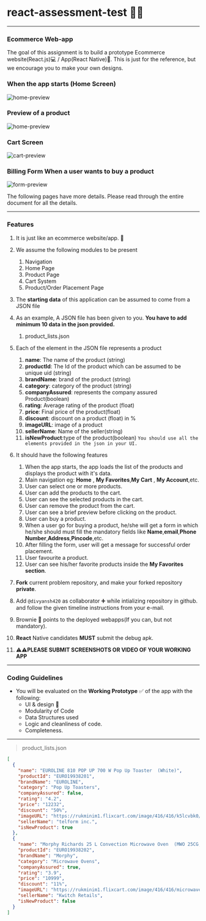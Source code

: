 # react-assessment-test 👩‍💻

<hr>

### Ecommerce Web-app 

The goal of this assignment is to build a prototype Ecommerce website(React.js)💻 / App(React Native)📱.
This is just for the reference, but we encourage you to make your own designs. 

### When the app starts (Home Screen)

<img src="HomePage.png" alt="home-preview" width=auto height=auto>

### Preview of a product

<img src="ProductDetails.png" alt="home-preview" width=auto height=auto>

### Cart Screen

<img src="cart.png" alt="cart-preview" width=auto height=auto>

### Billing Form When a user wants to buy a product

<img src="CheckForm.png" alt="form-preview" width=auto height=auto>

The following pages have more details. Please read through the entire document for all the details.

<hr>

### Features

1. It is just like an ecommerce website/app. 🛒
2. We assume the following modules to be present
   1. Navigation
   2. Home Page
   3. Product Page
   4. Cart System
   5. Product/Order Placement Page
3. The **starting data** of this application can be assumed to come from a JSON file
4. As an example, A JSON file has been given to you. **You have to add minimum 10 data in the json provided.**
   1. product_lists.json
5. Each of the element in the JSON file represents a product
   1. **name**: The name of the product (string)
   2. **productId**: The Id of the product which can be assumed to be unique uid (string)
   3. **brandName**: brand of the product (string)
   4. **category**: category of the product (string)
   5. **companyAssured**: represents the company assured Product(boolean)
   6. **rating**: Average rating of the product (float)
   7. **price**: Final price of the product(float)
   8. **discount**: discount on a product (float) in %
   9. **imageURL**: image of a product
   10. **sellerName**: Name of the seller(string)
   11. **isNewProduct**:type of the product(boolean)
       `You should use all the elements provided in the json in your UI.`
6. It should have the following features

   1. When the app starts, the app loads the list of the products and displays the product with it's data.
   2. Main navigation eg: **Home** , **My Favorites**,**My Cart** , **My Account**,etc.
   3. User can select one or more products.
   4. User can add the products to the cart.
   5. User can see the selected products in the cart.
   6. User can remove the product from the cart.
   7. User can see a brief preview before clicking on the product.
   8. User can buy a product.
   9. When a user go for buying a product, he/she will get a form in which he/she should must fill the mandatory fields like **Name**,**email**,**Phone Number**,**Address**,**Pincode**,etc.
   10. After filling the form, user will get a message for successful order placement.
   11. User favourite a product.
   12. User can see his/her favorite products inside the **My Favorites section**.

7. **Fork** current problem repository, and make your forked repository **private**.
8. Add `@divyansh420` as collaborator ➕ while intializing repository in github. and follow the given timeline instructions from your e-mail.
9. Brownie 🍮 points to the deployed webapps(If you can, but not mandatory).
10. **React** Native candidates **MUST** submit the debug apk.
11. ⚠️⚠️**PLEASE SUBMIT SCREENSHOTS OR VIDEO OF YOUR WORKING APP**

<hr>

### Coding Guidelines

- You will be evaluated on the **Working Prototype** ✅ of the app with the following:
  - UI & design 🎨
  - Modularity of Code
  - Data Structures used
  - Logic and cleanliness of code.
  - Completeness.

<hr>

> product_lists.json

```json
[
  {
    "name": "EUROLINE 810 POP UP 700 W Pop Up Toaster  (White)",
    "productId": "EURO19938201",
    "brandName": "EUROLINE",
    "category": "Pop Up Toasters",
    "companyAssured": false,
    "rating": "4.2",
    "price": "12232",
    "discount": "50%",
    "imageURL": "https://rukminim1.flixcart.com/image/416/416/k5lcvbk0/pop-up-toaster/2/j/w/euroline-820-pop-up-810-pop-up-original-imafz8h3duveqgh7.jpeg?q=70",
    "sellerName": "telform inc.",
    "isNewProduct": true
  },
  {
    "name": "Morphy Richards 25 L Convection Microwave Oven  (MWO 25CG, Steel)",
    "productId": "EURO19938202",
    "brandName": "Morphy",
    "category": "Microwave Ovens",
    "companyAssured": true,
    "rating": "3.9",
    "price": "10999",
    "discount": "11%",
    "imageURL": "https://rukminim1.flixcart.com/image/416/416/microwave-new/v/q/y/morphy-richard-25cg-original-imaec2ddymudmze3.jpeg?q=70",
    "sellerName": "Kwitch Retails",
    "isNewProduct": false
  }
]
```
